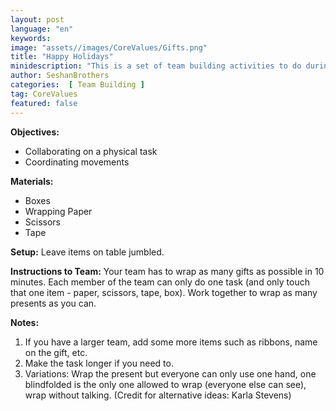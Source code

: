 ```yaml
---
layout: post
language: "en"
keywords: 
image: "assets//images/CoreValues/Gifts.png"
title: "Happy Holidays"
minidescription: "This is a set of team building activities to do during the holiday season."
author: SeshanBrothers
categories:  [ Team Building ]
tag: CoreValues
featured: false
---
```


<b>Objectives:</b>
- Collaborating on a physical task
- Coordinating movements

<b>Materials:</b>
- Boxes
- Wrapping Paper
- Scissors
- Tape

<b>Setup:</b>
Leave items on table jumbled.

<b>Instructions to Team:</b>
Your team has to wrap as many gifts as possible in 10 minutes. Each member of the team can only do one task (and only touch that one item - paper, scissors, tape, box).  Work together to wrap as many presents as you can.

<b>Notes:</b>
1) If you have a larger team, add some more items such as ribbons, name on the gift, etc.
2) Make the task longer if you need to.
2) Variations: Wrap the present but everyone can only use one hand, one blindfolded is the only one allowed to wrap (everyone else can see), wrap without talking.  (Credit for alternative ideas: Karla Stevens)
